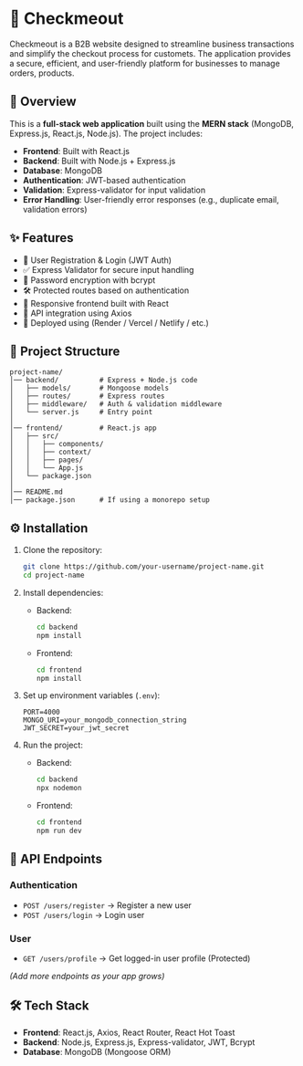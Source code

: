 # 🚀 Checkmeout

Checkmeout is a B2B website designed to streamline business transactions and simplify the checkout process for customets. The application provides a secure, efficient, and user-friendly platform for businesses to manage orders, products.

## 📖 Overview

This is a **full-stack web application** built using the **MERN stack** (MongoDB, Express.js, React.js, Node.js).
The project includes:

* **Frontend**: Built with React.js
* **Backend**: Built with Node.js + Express.js
* **Database**: MongoDB
* **Authentication**: JWT-based authentication
* **Validation**: Express-validator for input validation
* **Error Handling**: User-friendly error responses (e.g., duplicate email, validation errors)

## ✨ Features

* 🔑 User Registration & Login (JWT Auth)
* ✅ Express Validator for secure input handling
* 🔐 Password encryption with bcrypt
* 🛠️ Protected routes based on authentication
* 🎨 Responsive frontend built with React
* 📡 API integration using Axios
* 🚀 Deployed using (Render / Vercel / Netlify / etc.)

## 📂 Project Structure

```
project-name/
│── backend/          # Express + Node.js code
│   ├── models/       # Mongoose models
│   ├── routes/       # Express routes
│   ├── middleware/   # Auth & validation middleware
│   └── server.js     # Entry point
│
│── frontend/         # React.js app
│   ├── src/
│   │   ├── components/
│   │   ├── context/
│   │   ├── pages/
│   │   └── App.js
│   └── package.json
│
│── README.md
│── package.json      # If using a monorepo setup
```

## ⚙️ Installation

1. Clone the repository:

   ```bash
   git clone https://github.com/your-username/project-name.git
   cd project-name
   ```

2. Install dependencies:

   * Backend:

     ```bash
     cd backend
     npm install
     ```
   * Frontend:

     ```bash
     cd frontend
     npm install
     ```

3. Set up environment variables (`.env`):

   ```
   PORT=4000
   MONGO_URI=your_mongodb_connection_string
   JWT_SECRET=your_jwt_secret
   ```

4. Run the project:

   * Backend:

     ```bash
     cd backend
     npx nodemon
     ```
   * Frontend:

     ```bash
     cd frontend
     npm run dev
     ```

## 🧪 API Endpoints

### Authentication

* `POST /users/register` → Register a new user
* `POST /users/login` → Login user

### User

* `GET /users/profile` → Get logged-in user profile (Protected)

*(Add more endpoints as your app grows)*

## 🛠️ Tech Stack

* **Frontend**: React.js, Axios, React Router, React Hot Toast
* **Backend**: Node.js, Express.js, Express-validator, JWT, Bcrypt
* **Database**: MongoDB (Mongoose ORM)